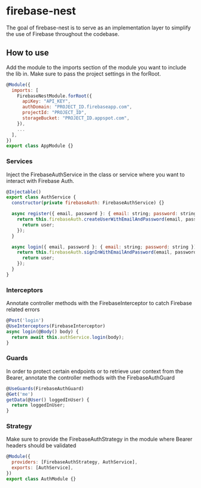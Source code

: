 # firebase-nest

The goal of firebase-nest is to serve as an implementation layer to simplify the use of Firebase throughout the codebase.

## How to use

Add the module to the imports section of the module you want to include the lib in. Make sure to pass the project settings in the forRoot.

```javascript
@Module({
  imports: [
    FirebaseNestModule.forRoot({
      apiKey: "API_KEY",
      authDomain: "PROJECT_ID.firebaseapp.com",
      projectId: "PROJECT_ID",
      storageBucket: "PROJECT_ID.appspot.com",
    }),
    ...
  ],
})
export class AppModule {}
```

### Services

Inject the FirebaseAuthService in the class or service where you want to interact with Firebase Auth.

```javascript
@Injectable()
export class AuthService {
  constructor(private firebaseAuth: FirebaseAuthService) {}

  async register({ email, password }: { email: string; password: string }) {
    return this.firebaseAuth.createUserWithEmailAndPassword(email, password).then(async user => {
      return user;
    });
  }

  async login({ email, password }: { email: string; password: string }) {
    return this.firebaseAuth.signInWithEmailAndPassword(email, password).then(async user => {
      return user;
    });
  }
}
```

### Interceptors

Annotate controller methods with the FirebaseInterceptor to catch Firebase related errors

```javascript
@Post('login')
@UseInterceptors(FirebaseInterceptor)
async login(@Body() body) {
  return await this.authService.login(body);
}
```

### Guards

In order to protect certain endpoints or to retrieve user context from the Bearer, annotate the controller methods with the FirebaseAuthGuard

```javascript
@UseGuards(FirebaseAuthGuard)
@Get('me')
getData(@User() loggedInUser) {
  return loggedInUser;
}
```

### Strategy

Make sure to provide the FirebaseAuthStrategy in the module where Bearer headers should be validated

```javascript
@Module({
  providers: [FirebaseAuthStrategy, AuthService],
  exports: [AuthService],
})
export class AuthModule {}
```
